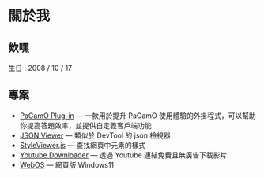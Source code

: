 # 關於我
<!--
**Siyu1017/siyu1017** is a ✨ _special_ ✨ repository because its `README.md` (this file) appears on your GitHub profile.

Here are some ideas to get you started:

- 🔭 I’m currently working on ...
- 🌱 I’m currently learning ...
- 👯 I’m looking to collaborate on ...
- 🤔 I’m looking for help with ...
- 💬 Ask me about ...
- 📫 How to reach me: ...
- 😄 Pronouns: ...
- ⚡ Fun fact: ...
![GitHub stats](https://github-readme-stats.vercel.app/api?username=Siyu1017) 

-->
## 欸嘿
生日 : 2008 / 10 / 17

## 專案
- [PaGamO Plug-in](https://siyu1017.github.io/pagamo-ext/) — 一款用於提升 PaGamO 使用體驗的外掛程式，可以幫助你提高答題效率，並提供自定義客戶端功能
- [JSON Viewer](https://siyu1017.github.io/json-viewer/) — 類似於 DevTool 的 json 檢視器
- [StyleViewer.js](https://siyu1017.github.io/StyleViewer.js) — 查找網頁中元素的樣式
- [Youtube Downloader](https://yt-dler.vercel.app) — 透過 Youtube 連結免費且無廣告下載影片
- [WebOS](https://siyu1017.github.io/WebOS/) — 網頁版 Windows11
